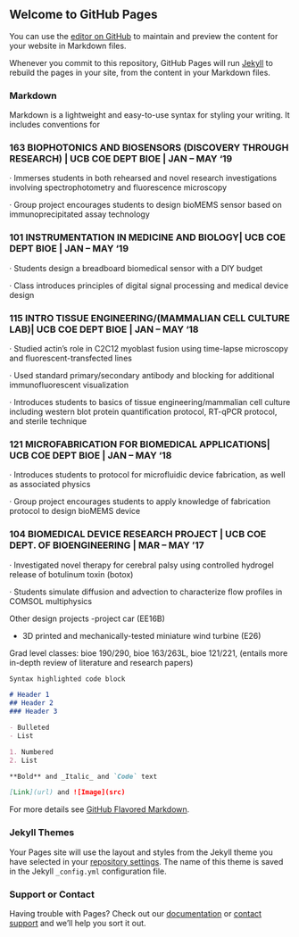 ## Welcome to GitHub Pages

You can use the [editor on GitHub](https://github.com/sean-labouff/project-page/edit/master/index.md) to maintain and preview the content for your website in Markdown files.

Whenever you commit to this repository, GitHub Pages will run [Jekyll](https://jekyllrb.com/) to rebuild the pages in your site, from the content in your Markdown files.

### Markdown

Markdown is a lightweight and easy-to-use syntax for styling your writing. It includes conventions for
### 163 BIOPHOTONICS AND BIOSENSORS (DISCOVERY THROUGH RESEARCH) | UCB COE DEPT BIOE | JAN – MAY ‘19 

· Immerses students in both rehearsed and novel research investigations involving spectrophotometry and fluorescence microscopy

· Group project encourages students to design bioMEMS sensor based on immunoprecipitated assay technology


### 101 INSTRUMENTATION IN MEDICINE AND BIOLOGY| UCB COE DEPT BIOE | JAN – MAY ‘19 

· Students design a breadboard biomedical sensor with a DIY budget 

· Class introduces principles of digital signal processing and medical device design


### 115 INTRO TISSUE ENGINEERING/(MAMMALIAN CELL CULTURE LAB)| UCB COE DEPT BIOE | JAN – MAY ‘18

· Studied actin’s role in C2C12 myoblast fusion using time-lapse microscopy and fluorescent-transfected lines  

· Used standard primary/secondary antibody and blocking for additional immunofluorescent visualization 

· Introduces students to basics of tissue engineering/mammalian cell culture including western blot protein quantification protocol, RT-qPCR protocol, and sterile technique 


### 121 MICROFABRICATION FOR BIOMEDICAL APPLICATIONS| UCB COE DEPT BIOE | JAN – MAY ‘18 

· Introduces students to protocol for microfluidic device fabrication, as well as associated physics 

· Group project encourages students to apply knowledge of fabrication protocol to design bioMEMS device 


### 104 BIOMEDICAL DEVICE RESEARCH PROJECT | UCB COE DEPT. OF BIOENGINEERING | MAR – MAY ’17  

· Investigated novel therapy for cerebral palsy using controlled hydrogel release of botulinum toxin (botox) 

· Students simulate diffusion and advection to characterize flow profiles in COMSOL multiphysics 


Other design projects
-project car (EE16B)
- 3D printed and mechanically-tested miniature wind turbine (E26)

Grad level classes: bioe 190/290, bioe 163/263L, bioe 121/221, (entails more in-depth review of literature and research papers)


```markdown
Syntax highlighted code block

# Header 1
## Header 2
### Header 3

- Bulleted
- List

1. Numbered
2. List

**Bold** and _Italic_ and `Code` text

[Link](url) and ![Image](src)
```

For more details see [GitHub Flavored Markdown](https://guides.github.com/features/mastering-markdown/).

### Jekyll Themes

Your Pages site will use the layout and styles from the Jekyll theme you have selected in your [repository settings](https://github.com/sean-labouff/project-page/settings). The name of this theme is saved in the Jekyll `_config.yml` configuration file.

### Support or Contact

Having trouble with Pages? Check out our [documentation](https://help.github.com/categories/github-pages-basics/) or [contact support](https://github.com/contact) and we’ll help you sort it out.
